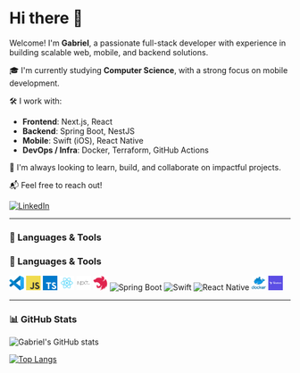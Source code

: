 # Hi there 👋

Welcome! I'm **Gabriel**, a passionate full-stack developer with experience in building scalable web, mobile, and backend solutions.

🎓 I'm currently studying **Computer Science**, with a strong focus on mobile development.

🛠️ I work with:
- **Frontend**: Next.js, React
- **Backend**: Spring Boot, NestJS
- **Mobile**: Swift (iOS), React Native
- **DevOps / Infra**: Docker, Terraform, GitHub Actions

🚀 I'm always looking to learn, build, and collaborate on impactful projects.

📬 Feel free to reach out!

[<img alt="LinkedIn" width="30px" src="https://img.icons8.com/color/72/linkedin.png" />](https://www.linkedin.com/in/gabrielpaschoal2001/)

---

### 🧰 Languages & Tools

### 🧰 Languages & Tools

<p align="left">
  <img alt="VSCode" width="26px" src="https://raw.githubusercontent.com/github/explore/80688e429a7d4ef2fca1e82350fe8e3517d3494d/topics/visual-studio-code/visual-studio-code.png" />
  <img alt="JavaScript" width="26px" src="https://raw.githubusercontent.com/github/explore/main/topics/javascript/javascript.png"/>
  <img alt="TypeScript" width="26px" src="https://raw.githubusercontent.com/github/explore/main/topics/typescript/typescript.png"/>
  <img alt="React" width="26px" src="https://raw.githubusercontent.com/github/explore/main/topics/react/react.png"/>
  <img alt="Next.js" width="26px" src="https://raw.githubusercontent.com/github/explore/main/topics/nextjs/nextjs.png"/>
  <img alt="NestJS" width="26px" src="https://raw.githubusercontent.com/github/explore/main/topics/nestjs/nestjs.png"/>
  <img alt="Spring Boot" width="26px" src="https://img.icons8.com/color/48/spring-logo.png"/>
  <img alt="Swift" width="26px" src="https://img.icons8.com/plasticine/2x/swift.png"/>
  <img alt="React Native" width="26px" src="https://img.icons8.com/color/48/react-native.png"/>
  <img alt="Docker" width="26px" src="https://raw.githubusercontent.com/github/explore/main/topics/docker/docker.png"/>
  <img alt="Terraform" width="26px" src="https://raw.githubusercontent.com/github/explore/main/topics/terraform/terraform.png"/>
</p>


---

### 📊 GitHub Stats

![Gabriel's GitHub stats](https://github-readme-stats.vercel.app/api?username=Gabriel-P22&show_icons=true&theme=default)

[![Top Langs](https://github-readme-stats.vercel.app/api/top-langs/?username=Gabriel-P22&layout=compact)](https://github.com/Gabriel-P22/github-readme-stats)
